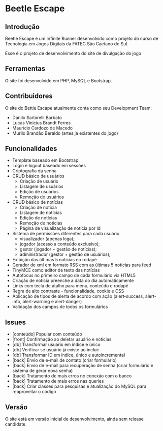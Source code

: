 Beetle Escape
=================

Introdução
-----------------

Beetle Escape é um Infinite Runner desenvolvido como projeto do curso de Tecnologia em Jogos Digitais da FATEC São Caetano do Sul.

Esse é o projeto de desenvolvimento do site de divulgação do jogo


Ferramentas
-----------------

O site foi desenvolvido em PHP, MySQL e Bootstrap.


Contribuidores
-----------------

O site do Bettle Escape atualmente conta como seu Development Team:

- Danilo Sartorelli Barbato
- Lucas Vinicius Brandt Ferres
- Maurício Cardozo de Macedo
- Murilo Brandão Beraldo (artes já existentes do jogo)

Funcionalidades
-----------------

- Template baseado em Bootstrap
- Login e logout baseado em sessões
- Criptografia da senha
- CRUD básico de usuários
	- Criação de usuário
	- Listagem de usuários
	- Edição de usuários
	- Remoção de usuários
- CRUD básico de notícias
	- Criação de notícia
	- Listagem de notícias
	- Edição de notícias
	- Remoção de notícias
	- Página de visualização de notícia por Id
- Sistema de permissões diferentes para cada usuário:
	- visualizador (apenas loga);
	- jogador (acesso a conteúdo exclusivo);
	- gestor (jogador + gestão de notícias);
	- administrador (gestor + gestão de usuários);
- Exibição das últimas 5 notícias no rodapé
- Gerador de xml em formato RSS com as últimas 5 notícias para feed
- TinyMCE como editor de texto das notícias
- Autofocus no primeiro campo de cada formulário via HTML5
- Criação de notícia preenche a data do dia automaticamente
- Links com tecla de atalho para menu, conteúdo e rodapé
- Regra de alto contraste - funcionalidade, cookie e CSS
- Aplicação de tipos de alerta de acordo com ação (alert-success, alert-info, alert-warning e alert-danger)
- Validação dos campos de todos os formulários


Issues
-----------------

- [conteúdo] Popular com conteúdo
- [front] Confirmação ao deletar usuário e notícias
- [db] Transformar usuário em índice e único
- [db] Verificar se usuário já existe ao incluir
- [db] Transformar ID em índice, único e autoincremental
- [back] Envio de e-mail de contato (criar formulário)
- [back] Envio de e-mail para recuperação de senha (criar formulário e sistema de gerar nova senha)
- [back] Tratamento de mais erros no conexão com o banco
- [back] Tratamento de mais erros nas queries
- [back] Criar classes para pesquisas e atualização do MySQL para reaproveitar o código

Versão
-------------------

O site está em versão inicial de desenvolvimento, ainda sem release candidate.
